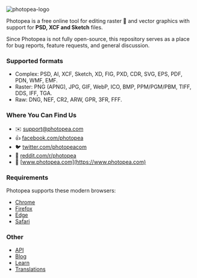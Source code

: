 ![photopea-logo](https://user-images.githubusercontent.com/79121360/112741096-3d56bd00-8f37-11eb-982d-1866764e642c.png)


Photopea is a free online tool for editing raster :art: and vector graphics with support for **PSD, XCF and Sketch** files.

Since Photopea is not fully open-source, this repository serves as a place for bug reports, feature requests, and general discussion.

### Supported formats
- Complex: PSD, AI, XCF, Sketch, XD, FIG, PXD, CDR, SVG, EPS, PDF, PDN, WMF, EMF.
- Raster: PNG (APNG), JPG, GIF, WebP, ICO, BMP, PPM/PGM/PBM, TIFF, DDS, IFF, TGA.
- Raw: DNG, NEF, CR2, ARW, GPR, 3FR, FFF.

<!-- Right now, Photopea is:
- the best free image editor
- the best free Photoshop alternative
- the only way to open Sketch files outsied Mac OS
- the best image editor for Chromebooks and other low power devices -->

### Where You Can Find Us
- :envelope: support@photopea.com
- :thumbsup: [facebook.com/photopea](https://facebook.com/photopea)
- :bird: [twitter.com/photopeacom](https://twitter.com/photopeacom)
- :orange_book: [reddit.com/r/photopea](https://www.reddit.com/r/photopea)
- :tada: [www.photopea.com](https://www.photopea.com)
### Requirements
Photopea supports these modern browsers:
- [Chrome](https://google.com/chrome)
- [Firefox](https://firefox.com)
- [Edge](https://www.microsoft.com/en-us/edge)
- [Safari](https://www.apple.com/safari/)

### Other 
- [API](https://www.photopea.com/api)  
- [Blog](https://blog.photopea.com)  
- [Learn](https://www.photopea.com/learn)  
- [Translations](https://www.photopea.com/translate)
